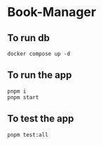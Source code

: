 # Book-Manager

## To run db
```
docker compose up -d
```

## To run the app
```
pnpm i
pnpm start
```

## To test the app
```
pnpm test:all
```